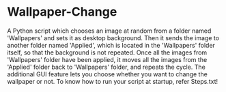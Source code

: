 # Wallpaper-Change
A Python script which chooses an image at random from a folder named 'Wallpapers' and sets it as desktop background. Then it sends the image to another folder named 'Applied', which is located in the 'Wallpapers' folder itself, so that the background is not repeated. Once all the images from 'Wallpapers' folder have been applied, it moves all the images from the 'Applied' folder back to 'Wallpapers' folder, and repeats the cycle. The additional GUI feature lets you choose whether you want to change the wallpaper or not.
To know how to run your script at startup, refer Steps.txt!
